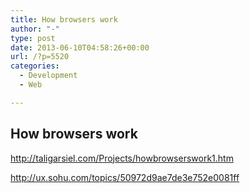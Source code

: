 ```yaml
---
title: How browsers work
author: "-"
type: post
date: 2013-06-10T04:58:26+00:00
url: /?p=5520
categories:
  - Development
  - Web

---
```

## How browsers work
<http://taligarsiel.com/Projects/howbrowserswork1.htm>

<http://ux.sohu.com/topics/50972d9ae7de3e752e0081ff>